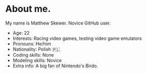# About me.
My name is Matthew Skewer. Novice GitHub user. 
- Age: 22
- Interests: Racing video games, testing video game emulators
- Pronouns: He/him
- Nationality: Polish 🇵🇱
- Coding skills: None
- Modeling skills: Novice
- Extra info: A big fan of Nintendo's Birdo.
 
<!--
**Matthew-Skewer/Matthew-Skewer** is a ✨ _special_ ✨ repository because its `README.md` (this file) appears on your GitHub profile.

Here are some ideas to get you started:

- 🔭 I’m currently working on ...
- 🌱 I’m currently learning ...
- 👯 I’m looking to collaborate on ...
- 🤔 I’m looking for help with ...
- 💬 Ask me about ...
- 📫 How to reach me: ...
- 😄 Pronouns: ...
- ⚡ Fun fact: ...
-->
